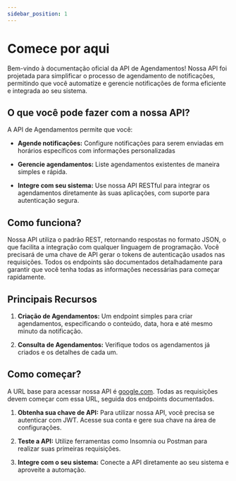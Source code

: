 ```yaml
---
sidebar_position: 1
---
```


# Comece por aqui

Bem-vindo à documentação oficial da API de Agendamentos! Nossa API foi projetada para simplificar o processo de agendamento de notificações, permitindo que você automatize e gerencie notificações de forma eficiente e integrada ao seu sistema.

## O que você pode fazer com a nossa API?

A API de Agendamentos permite que você:

- **Agende notificações:** Configure notificações para serem enviadas em horários específicos com informações personalizadas

- **Gerencie agendamentos:** Liste agendamentos existentes de maneira simples e rápida.

- **Integre com seu sistema:** Use nossa API RESTful para integrar os agendamentos diretamente às suas aplicações, com suporte para autenticação segura.

## Como funciona?

Nossa API utiliza o padrão REST, retornando respostas no formato JSON, o que facilita a integração com qualquer linguagem de programação. Você precisará de uma chave de API gerar o tokens de autenticação usados nas requisições. Todos os endpoints são documentados detalhadamente para garantir que você tenha todas as informações necessárias para começar rapidamente.

## Principais Recursos

1. **Criação de Agendamentos:** Um endpoint simples para criar agendamentos, especificando o conteúdo, data, hora e até mesmo minuto da notificação.

2. **Consulta de Agendamentos:** Verifique todos os agendamentos já criados e os detalhes de cada um.

## Como começar?

A URL base para acessar nossa API é [google.com](https://google.com). Todas as requisições devem começar com essa URL, seguida dos endpoints documentados.

1. **Obtenha sua chave de API:** Para utilizar nossa API, você precisa se autenticar com JWT. Acesse sua conta e gere sua chave na área de configurações.

2. **Teste a API:** Utilize ferramentas como Insomnia ou Postman para realizar suas primeiras requisições.

3. **Integre com o seu sistema:** Conecte a API diretamente ao seu sistema e aproveite a automação.
